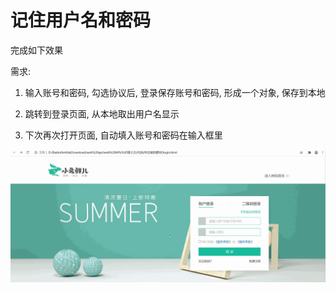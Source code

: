 # 记住用户名和密码

完成如下效果

需求: 

1. 输入账号和密码, 勾选协议后, 登录保存账号和密码, 形成一个对象, 保存到本地

2. 跳转到登录页面, 从本地取出用户名显示
3. 下次再次打开页面, 自动填入账号和密码在输入框里



![作业4](images/作业.gif)



